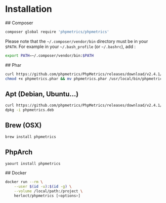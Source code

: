 # Installation


## Composer

```bash
composer global require 'phpmetrics/phpmetrics'
```
    
Please note that the `~/.composer/vendor/bin` directory must be in your `$PATH`. For example in your `~/.bash_profile` (or `~/.bashrc`), add :

```bash
export PATH=~/.composer/vendor/bin:$PATH
```
    
## Phar

```bash
curl https://github.com/phpmetrics/PhpMetrics/releases/download/v2.4.1/phpmetrics.phar
chmod +x phpmetrics.phar && mv phpmetrics.phar /usr/local/bin/phpmetrics
```

## Apt (Debian, Ubuntu...)

```bash
curl https://github.com/phpmetrics/PhpMetrics/releases/download/v2.4.1/phpmetrics.deb
dpkg -i phpmetrics.deb
``` 

## Brew (OSX)


```bash
brew install phpmetrics
```

## PhpArch

```bash
yaourt install phpmetrics
```

## Docker

```bash
docker run --rm \
    --user $(id -u):$(id -g) \
    --volume /local/path:/project \
    herloct/phpmetrics [<options>]
```

